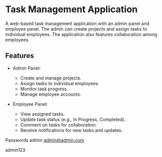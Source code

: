 # Task Management Application

A web-based task management application with an admin panel and employee panel. The admin can create projects and assign tasks to individual employees. The application also features collaboration among employees.

## Features

- Admin Panel:
  - Create and manage projects.
  - Assign tasks to individual employees.
  - Monitor task progress.
  - Manage employee accounts.

- Employee Panel:
  - View assigned tasks.
  - Update task status (e.g., In Progress, Completed).
  - Comment on tasks for collaboration.
  - Receive notifications for new tasks and updates.

Passwords
admin 
admin@admin.com

admin123

